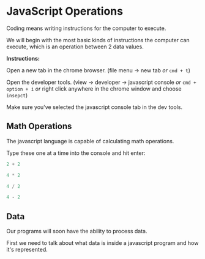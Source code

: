 # JavaScript Operations

Coding means writing instructions for the computer to execute.

We will begin with the most basic kinds of instructions the computer can execute, which is an operation between 2 data values.

**Instructions:**

Open a new tab in the chrome browser. \(file menu -&gt; new tab _or_ `cmd + t`\)

Open the developer tools. \(view -&gt; developer -&gt; javascript console _or_ `cmd + option + i` _or_ right click anywhere in the chrome window and choose `insepct`\)

Make sure you've selected the javascript console tab in the dev tools.

## Math Operations

The javascript language is capable of calculating math operations.

Type these one at a time into the console and hit enter:

```javascript
2 + 2
```

```javascript
4 * 2
```

```javascript
4 / 2
```

```javascript
4 - 2
```

## Data

Our programs will soon have the ability to process data.

First we need to talk about what data is inside a javascript program and how it's represented.

